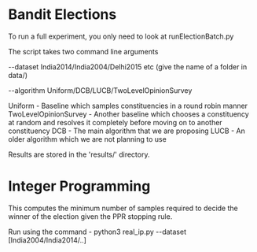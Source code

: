 # Bandit Elections

To run a full experiment, you only need to look at runElectionBatch.py

The script takes two command line arguments

--dataset India2014/India2004/Delhi2015 etc (give the name of a folder in data/)

--algorithm Uniform/DCB/LUCB/TwoLevelOpinionSurvey

Uniform - Baseline which samples constituencies in a round robin manner
TwoLevelOpinionSurvey - Another baseline which chooses a constituency at random and resolves it completely before moving on to another constituency
DCB - The main algorithm that we are proposing
LUCB - An older algorithm which we are not planning to use

Results are stored in the 'results/' directory.

# Integer Programming

This computes the minimum number of samples required to decide the winner of the election given the PPR stopping rule. 

Run using the command - python3 real_ip.py --dataset [India2004/India2014/..]
